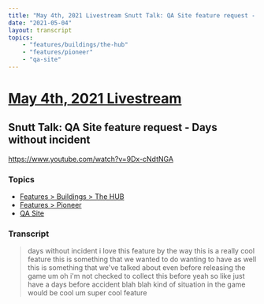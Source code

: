 ```yaml
---
title: "May 4th, 2021 Livestream Snutt Talk: QA Site feature request - Days without incident"
date: "2021-05-04"
layout: transcript
topics:
    - "features/buildings/the-hub"
    - "features/pioneer"
    - "qa-site"
---
```

# [May 4th, 2021 Livestream](../2021-05-04.md)
## Snutt Talk: QA Site feature request - Days without incident
https://www.youtube.com/watch?v=9Dx-cNdtNGA

### Topics
* [Features > Buildings > The HUB](../topics/features/buildings/the-hub.md)
* [Features > Pioneer](../topics/features/pioneer.md)
* [QA Site](../topics/qa-site.md)

### Transcript

> days without incident i love this feature by the way this is a really cool feature this is something that we wanted to do wanting to have as well this is something that we've talked about even before releasing the game um oh i'm not checked to collect this before yeah so like just have a days before accident blah blah kind of situation in the game would be cool um super cool feature
